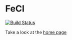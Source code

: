 FeCl
=================

[![Build Status](https://travis-ci.org/eti-p-doray/FeCl.svg?branch=master)](https://travis-ci.org/eti-p-doray/FeCl)

Take a look at the [home page](https://github.com/eti-p-doray/FeCl/wiki)